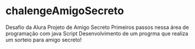 # chalengeAmigoSecreto
Desafio da Alura Projeto de Amigo Secreto
Primeiros passos nessa área de programação com java Script
Desenvolvimento de um progrma que realiza um sorteio para amigo secreto!
